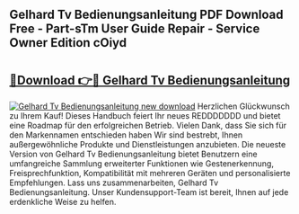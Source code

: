 ## Gelhard Tv Bedienungsanleitung PDF Download Free - Part-sTm User Guide Repair - Service Owner Edition cOiyd

# <h2><a href="http://df66cz.blite.top/?on=Gelhard+Tv+Bedienungsanleitung">🔗Download 👉🔴 Gelhard Tv Bedienungsanleitung</a></h2>

[![Gelhard Tv Bedienungsanleitung new download](https://i.imgur.com/lujVjoI.png)](http://df66cz.blite.top/?on=Gelhard+Tv+Bedienungsanleitung)
Herzlichen Glückwunsch zu Ihrem Kauf! Dieses Handbuch feiert Ihr neues REDDDDDDD und bietet eine Roadmap für den erfolgreichen Betrieb. Vielen Dank, dass Sie sich für den Markennamen entschieden haben Wir sind bestrebt, Ihnen außergewöhnliche Produkte und Dienstleistungen anzubieten. Die neueste Version von Gelhard Tv Bedienungsanleitung bietet Benutzern eine umfangreiche Sammlung erweiterter Funktionen wie Gestenerkennung, Freisprechfunktion, Kompatibilität mit mehreren Geräten und personalisierte Empfehlungen. Lass uns zusammenarbeiten, Gelhard Tv Bedienungsanleitung. Unser Kundensupport-Team ist bereit, Ihnen auf jede erdenkliche Weise zu helfen.
